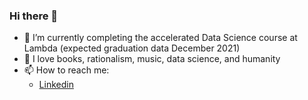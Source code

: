 ### Hi there 👋
- 🔭 I’m currently completing the accelerated Data Science course at Lambda (expected graduation data December 2021)
- 🌱 I love books, rationalism, music, data science, and humanity
- 📫 How to reach me:
  * [Linkedin](https://www.linkedin.com/in/petr-morgoun-537101208/)


<!--
**ppmorgoun/ppmorgoun** is a ✨ _special_ ✨ repository because its `README.md` (this file) appears on your GitHub profile.

Here are some ideas to get you started:

- 🔭 I’m currently working on ...
- 🌱 I’m currently learning ...
- 👯 I’m looking to collaborate on ...
- 🤔 I’m looking for help with ...
- 💬 Ask me about ...
- 📫 How to reach me: ...
- 😄 Pronouns: ...
- ⚡ Fun fact: ...
-->
